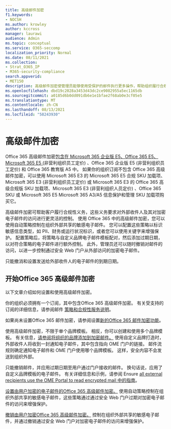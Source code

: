 ```yaml
---
title: 高级邮件加密
f1.keywords:
- NOCSH
ms.author: krowley
author: kccross
manager: laurawi
audience: Admin
ms.topic: conceptual
ms.service: O365-seccomp
localization_priority: Normal
ms.date: 08/11/2021
ms.collection:
- Strat_O365_IP
- M365-security-compliance
search.appverid:
- MET150
description: 高级邮件加密使管理员能够使用受保护的邮件执行更多操作，帮助组织履行合规性义务。
ms.openlocfilehash: dbd19c2028a3453d43dc2ce9082955a5ec1165db
ms.sourcegitcommit: a0185d6b0dd091db6e1e1bfae2f68ab0e3cf05e5
ms.translationtype: MT
ms.contentlocale: zh-CN
ms.lasthandoff: 08/13/2021
ms.locfileid: "58243930"
---
```

# <a name="advanced-message-encryption"></a>高级邮件加密

Office 365 高级邮件加密[包含在 Microsoft 365 企业版 E5、Office 365 E5、Microsoft 365 E5 (](https://www.microsoft.com/microsoft-365/enterprise/home)非营利组织员工定价) 、Office 365 企业版 E5 (非营利组织员工定价) 和 Office 365 教育版 A5 中。 如果你的组织订阅不包含 Office 365 高级邮件加密，可以使用 Microsoft 365 E3 的 Microsoft 365 E5 合规 SKU 加载项、Microsoft 365 E3 (非营利组织员工定价) 或 Microsoft 365 E3 的 Office 365 高级合规版 SKU 加载项、Microsoft 365 E3 (非营利组织人员定价) 、Office 365 SKU 或 Microsoft 365 E5 Microsoft 365 A3/A5 信息保护和管理 SKU 加载项购买它。

高级邮件加密可帮助客户履行合规性义务，这些义务要求对外部收件人及其对加密电子邮件的访问进行更灵活的控制。 使用 Office 365 中的高级邮件加密，您可以使用自动策略控制在组织外部共享的敏感电子邮件。 您可以配置这些策略以标识敏感信息类型，如 PII、财务或运行状况标识，或者您可以使用关键字来增强保护。 配置策略后，将策略与自定义品牌电子邮件模板配对，然后添加过期日期，以对符合策略的电子邮件进行额外控制。 此外，管理员还可以随时撤销对邮件的访问，以进一步控制通过安全 Web 门户从外部访问的加密电子邮件。

只能撤消和设置发送给外部收件人的电子邮件的到期日期。

## <a name="get-started-with-office-365-advanced-message-encryption"></a>开始Office 365 高级邮件加密

以下文章介绍如何设置和使用高级邮件加密。

你的组织必须拥有一个订阅，其中包含Office 365 高级邮件加密。 有关受支持的订阅的详细信息，请参阅邮件 [策略和合规性服务说明](/office365/servicedescriptions/exchange-online-service-description/message-policy-and-compliance)。

如果尚未设置Office 365 邮件加密，请参阅设置[新的Office 365 邮件加密功能](set-up-new-message-encryption-capabilities.md)。

使用高级邮件加密，不限于单个品牌模板。 相反，你可以创建和使用多个品牌模板。 有关信息，[请参阅将组织的品牌添加到加密邮件。](add-your-organization-brand-to-encrypted-messages.md) 使用自定义品牌打造时，外部收件人将收到一封通知电子邮件，其中包含指向 OME 门户的链接。 邮件流规则确定通知电子邮件和 OME 门户使用哪个品牌模板。 这样，安全内容不会发送到组织外部。

只能撤销邮件，并应用过期日期至用户通过门户接收的邮件。 换句话说，应用了自定义品牌模板的电子邮件。 有关详细信息和示例，请参阅 Ensure [all external recipients use the OME Portal to read encrypted mail 中的指南](manage-office-365-message-encryption.md#ensure-all-external-recipients-use-the-ome-portal-to-read-encrypted-mail)。

[设置由用户加密的电子邮件的Office 365 高级邮件加密。](ome-advanced-expiration.md) 使用自动策略控制在组织外部共享的敏感电子邮件，这些策略通过通过安全 Web 门户过期对加密电子邮件的访问来增强保护。

[撤销由用户加密Office 365 高级邮件加密。](revoke-ome-encrypted-mail.md) 控制在组织外部共享的敏感电子邮件，并通过撤销通过安全 Web 门户对加密电子邮件的访问来增强保护。  
